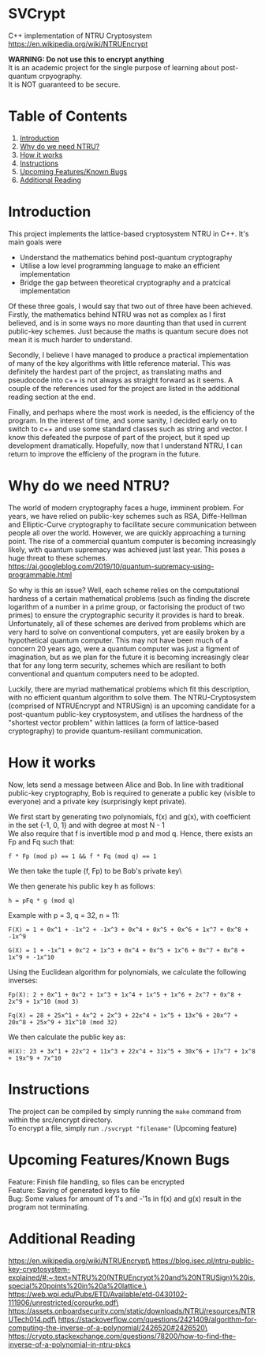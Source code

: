 # SVCrypt
C++ implementation of NTRU Cryptosystem\
https://en.wikipedia.org/wiki/NTRUEncrypt

**WARNING: Do not use this to encrypt anything**\
It is an academic project for the single purpose of learning about post-quantum crpyography.\
It is NOT guaranteed to be secure.

# Table of Contents
1. [Introduction](#introduction)
2. [Why do we need NTRU?](#why-do-we-need-ntru)
3. [How it works](#how-it-works)
4. [Instructions](#instructions)
5. [Upcoming Features/Known Bugs](#upcoming-features/known-bugs)
6. [Additional Reading](#additional-reading)

# Introduction
This project implements the lattice-based cryptosystem NTRU in C++. It's main goals were

* Understand the mathematics behind post-quantum cryptography
* Utilise a low level programming language to make an efficient implementation
* Bridge the gap between theoretical cryptography and a pratcical implementation

Of these three goals, I would say that two out of three have been achieved. Firstly, the mathematics behind NTRU was not
as complex as I first believed, and is in some ways no more daunting than that used in current public-key schemes. Just because
the maths is quantum secure does not mean it is much harder to understand.

Secondly, I believe I have managed to produce a practical implementation of many of the key algorithms with little reference material.
This was definitely the hardest part of the project, as translating maths and pseudocode into c++ is not always as straight forward
as it seems. A couple of the references used for the project are listed in the additional reading section at the end.

Finally, and perhaps where the most work is needed, is the efficiency of the program. In the interest of time, and some sanity, I decided early on
to switch to c++ and use some standard classes such as string and vector. I know this defeated the purpose of part of the project, but it
sped up development dramatically. Hopefully, now that I understand NTRU, I can return to improve the efficieny of the program in the future.
# Why do we need NTRU?
The world of modern cryptography faces a huge, imminent problem. For years, we have relied on public-key schemes such as
RSA, Diffe-Hellman and Elliptic-Curve cryptography to facilitate secure communication between people all over the world.
However, we are quickly approaching a turning point. The rise of a commercial quantum computer is becoming increasingly
likely, with quantum supremacy was achieved just last year. This poses a huge threat to these schemes.\
https://ai.googleblog.com/2019/10/quantum-supremacy-using-programmable.html

So why is this an issue? Well, each scheme relies on the computational hardness of a certain mathematical problems (such as finding
the discrete logarithm of a number in a prime group, or factorising the product of two primes) to ensure the cryptographic
security it provides is hard to break. Unfortunately, all of these schemes are derived from problems which are very hard to solve on
 conventional computers, yet are easily broken by a hypothetical quantum computer. This may not have been much of a concern 20 years ago, were a quantum computer was just
 a figment of imagination, but as we plan for the future it is becoming increasingly clear that for any long term security, schemes which are resiliant to both conventional and
 quantum computers need to be adopted.

Luckily, there are myriad mathematical problems which fit this description, with no efficient quantum algorithm to solve them.
The NTRU-Cryptosystem (comprised of NTRUEncrypt and NTRUSign) is an upcoming candidate for a post-quantum public-key cryptosystem, and utilises
the hardness of the "shortest vector problem" within lattices (a form of lattice-based cryptography) to provide quantum-resiliant communication.
# How it works
Now, lets send a message between Alice and Bob. In line with traditional public-key cryptography, Bob is required to generate a 
public key (visible to everyone) and a private key (surprisingly kept private).

We first start by generating two polynomials, f(x) and g(x), with coefficient in the set {-1, 0, 1} and with degree at most N - 1\
We also require that f is invertible mod p and mod q. Hence, there exists an Fp and Fq such that:

`f * Fp (mod p) == 1 && f * Fq (mod q) == 1`

We then take the tuple (f, Fp) to be Bob's private key\

We then generate his public key h as follows:

`h = pFq * g (mod q)`

Example with p = 3, q = 32, n = 11:

`F(X) = 1 + 0x^1 + -1x^2 + -1x^3 + 0x^4 + 0x^5 + 0x^6 + 1x^7 + 0x^8 + -1x^9`

`G(X) = 1 + -1x^1 + 0x^2 + 1x^3 + 0x^4 + 0x^5 + 1x^6 + 0x^7 + 0x^8 + 1x^9 + -1x^10`

Using the Euclidean algorithm for polynomials, we calculate the following inverses:

`Fp(X): 2 + 0x^1 + 0x^2 + 1x^3 + 1x^4 + 1x^5 + 1x^6 + 2x^7 + 0x^8 + 2x^9 + 1x^10 (mod 3)`

`Fq(X) = 28 + 25x^1 + 4x^2 + 2x^3 + 22x^4 + 1x^5 + 13x^6 + 20x^7 + 20x^8 + 25x^9 + 31x^10 (mod 32)`

We then calculate the public key as:

`H(X): 23 + 3x^1 + 22x^2 + 11x^3 + 22x^4 + 31x^5 + 30x^6 + 17x^7 + 1x^8 + 19x^9 + 7x^10`

# Instructions
The project can be compiled by simply running the `make` command from within the src/encrypt directory.\
To encrypt a file, simply run `./svcrypt "filename"` (Upcoming feature)

# Upcoming Features/Known Bugs
Feature: Finish file handling, so files can be encrypted\
Feature: Saving of generated keys to file\
Bug: Some values for amount of 1's and -'1s in f(x) and g(x) result in the program not terminating.


# Additional Reading
https://en.wikipedia.org/wiki/NTRUEncrypt\
https://blog.isec.pl/ntru-public-key-cryptosystem-explained/#:~:text=NTRU%20(NTRUEncrypt%20and%20NTRUSign)%20is,special%20points%20in%20a%20lattice.\
https://web.wpi.edu/Pubs/ETD/Available/etd-0430102-111906/unrestricted/corourke.pdf\
https://assets.onboardsecurity.com/static/downloads/NTRU/resources/NTRUTech014.pdf\
https://stackoverflow.com/questions/2421409/algorithm-for-computing-the-inverse-of-a-polynomial/2426520#2426520\
https://crypto.stackexchange.com/questions/78200/how-to-find-the-inverse-of-a-polynomial-in-ntru-pkcs